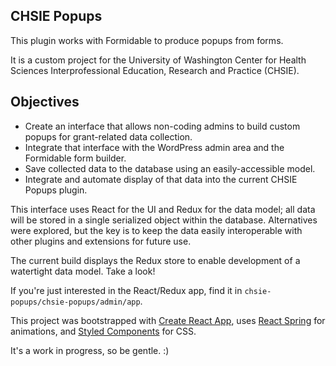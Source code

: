 ## CHSIE Popups

This plugin works with Formidable to produce popups from forms.

It is a custom project for the University of Washington Center for Health Sciences Interprofessional Education, Research and Practice (CHSIE).

## Objectives

- Create an interface that allows non-coding admins to build custom popups for grant-related data collection.
- Integrate that interface with the WordPress admin area and the Formidable form builder.
- Save collected data to the database using an easily-accessible model.
- Integrate and automate display of that data into the current CHSIE Popups plugin.

This interface uses React for the UI and Redux for the data model; all data will be stored in a single serialized object within the database.
Alternatives were explored, but the key is to keep the data easily interoperable with other plugins and extensions for future use.

The current build displays the Redux store to enable development of a watertight data model.  Take a look!

If you're just interested in the React/Redux app, find it in `chsie-popups/chsie-popups/admin/app`.


This project was bootstrapped with [Create React App](https://github.com/facebook/create-react-app), uses [React Spring](https://github.com/react-spring/react-spring) for animations, and [Styled Components](https://github.com/styled-components/styled-components) for CSS.  

It's a work in progress, so be gentle. :)

